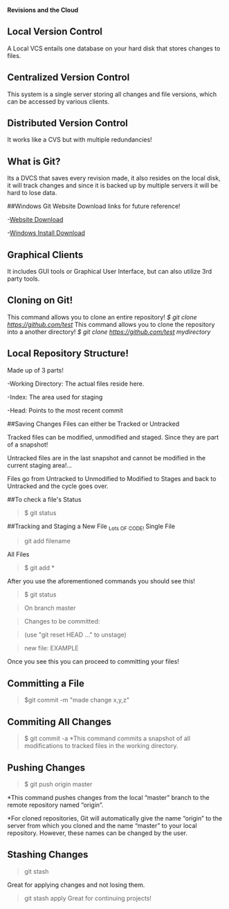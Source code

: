 **Revisions and the Cloud**

## Local Version Control 
A Local VCS entails one database on your hard disk that stores changes to files.

## Centralized Version Control 
This system is a single server storing all changes and file versions, which can be accessed by various clients.

## Distributed Version Control

It works like  a CVS but with multiple redundancies!

## What is Git?
Its a DVCS that saves every revision made, it also resides on the local disk, it will track changes and since it is backed up  by multiple servers it will be hard to lose data. 

##Windows Git Website Download links for future reference!

-[Website Download](http://git-scm.com/download/win)

-[Windows Install Download](http://windows.github.com)

## Graphical Clients

It includes GUI tools or Graphical User Interface, but can also utilize 3rd party tools. 

## Cloning on Git!
This command allows you to clone an entire repository!
*$ git clone https://github.com/test*
This command allows you to clone the repository into a another directory!
*$ git clone https://github.com/test mydirectory*
## Local Repository Structure!
Made up of 3 parts! 

-Working Directory: The actual files reside here.

-Index: The area used for staging

-Head: Points to the most recent commit

##Saving Changes
Files can either be Tracked or Untracked 

Tracked files can be modified, unmodified and staged. Since they are part of a snapshot!

Untracked files are in  the last snapshot and cannot be modified in the current staging area!...

Files go from Untracked to Unmodified to Modified to Stages and back to Untracked and the cycle goes over.

##To check a file's Status

>$ git status

##Tracking and Staging a New File 
<sub>Lots OF CODE! </sub>
Single File
>git add filename

All Files 
>$ git add *

After you use the aforementioned commands you should see this!
>$ git status

>On branch master

>Changes to be committed:

  >(use "git reset HEAD ..." to unstage)
  
  >new file: EXAMPLE

Once you see this you can proceed to committing your files!

## Committing a File 

>$git commit -m "made change x,y,z"

## Commiting All Changes 

>$ git commit -a
*This command commits a snapshot of all modifications to tracked files in the working directory.

## Pushing Changes

>$ git push origin master
>
*This command pushes changes from the local “master” branch to the remote repository named “origin”.

*For cloned repositories, Git will automatically give the name “origin” to the server from which you cloned and the name “master” to your local repository. However, these names can be changed by the user.

## Stashing Changes

>git stash
>
Great for applying changes and not losing them.

>git stash apply
>Great for continuing projects!



















